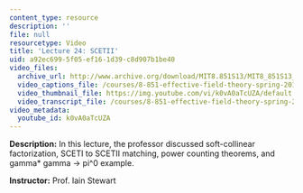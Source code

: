 ```yaml
---
content_type: resource
description: ''
file: null
resourcetype: Video
title: 'Lecture 24: SCETII'
uid: a92ec699-5f05-ef16-1d39-c8d907b1be40
video_files:
  archive_url: http://www.archive.org/download/MIT8.851S13/MIT8_851S13_lec24_300k.mp4
  video_captions_file: /courses/8-851-effective-field-theory-spring-2013/b62f9e6fbd47518e92cf5d472ef020e4_k0vA0aTcUZA.vtt
  video_thumbnail_file: https://img.youtube.com/vi/k0vA0aTcUZA/default.jpg
  video_transcript_file: /courses/8-851-effective-field-theory-spring-2013/7584c2f0f3c2ff9b7ea36368c920078a_k0vA0aTcUZA.pdf
video_metadata:
  youtube_id: k0vA0aTcUZA
---
```


**Description:** In this lecture, the professor discussed soft-collinear factorization, SCETI to SCETII matching, power counting theorems, and gamma\* gamma -> pi^0 example.

**Instructor:** Prof. Iain Stewart